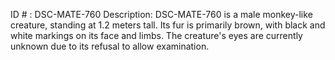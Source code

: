 ID # : DSC-MATE-760
Description: DSC-MATE-760 is a male monkey-like creature, standing at 1.2 meters tall. Its fur is primarily brown, with black and white markings on its face and limbs. The creature's eyes are currently unknown due to its refusal to allow examination.